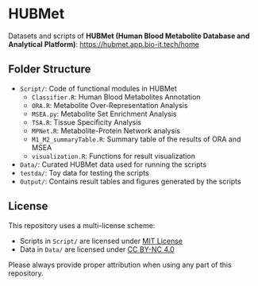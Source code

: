 # HUBMet
Datasets and scripts of **HUBMet (Human Blood Metabolite Database and Analytical Platform)**: https://hubmet.app.bio-it.tech/home

## Folder Structure

- `Script/`: Code of functional modules in HUBMet
  - `Classifier.R`: Human Blood Metabolites Annotation
  - `ORA.R`: Metabolite Over-Representation Analysis
  - `MSEA.py`: Metabolite Set Enrichment Analysis
  - `TSA.R`: Tissue Specificity Analysis
  - `MPNet.R`: Metabolite-Protein Network analysis
  - `M1_M2_summaryTable.R`: Summary table of the results of ORA and MSEA
  - `visualization.R`: Functions for result visualization
- `Data/`: Curated HUBMet data used for running the scripts
- `testda/`: Toy data for testing the scripts
- `Output/`: Contains result tables and figures generated by the scripts


## License

This repository uses a multi-license scheme:

- Scripts in `Script/` are licensed under [MIT License](Script/LICENSE)
- Data in `Data/` are licensed under [CC BY-NC 4.0](Data/LICENSE)

Please always provide proper attribution when using any part of this repository.
